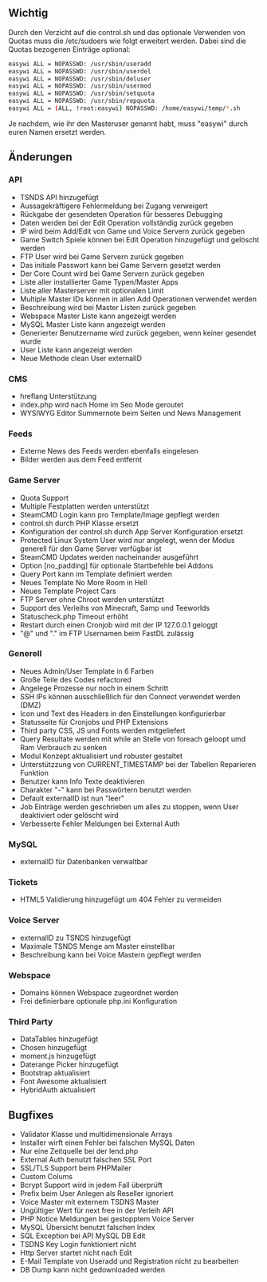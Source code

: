 ## Wichtig

Durch den Verzicht auf die control.sh und das optionale Verwenden von Quotas muss die /etc/sudoers wie folgt erweitert werden. Dabei sind die Quotas bezogenen Einträge optional:

```sh
easywi ALL = NOPASSWD: /usr/sbin/useradd
easywi ALL = NOPASSWD: /usr/sbin/userdel
easywi ALL = NOPASSWD: /usr/sbin/deluser
easywi ALL = NOPASSWD: /usr/sbin/usermod
easywi ALL = NOPASSWD: /usr/sbin/setquota
easywi ALL = NOPASSWD: /usr/sbin/repquota
easywi ALL = (ALL, !root:easywi) NOPASSWD: /home/easywi/temp/*.sh
```

Je nachdem, wie ihr den Masteruser genannt habt, muss "easywi" durch euren Namen ersetzt werden.

## Änderungen

### API

- TSNDS API hinzugefügt
- Aussagekräftigere Fehlermeldung bei Zugang verweigert
- Rückgabe der gesendeten Operation für besseres Debugging
- Daten werden bei der Edit Operation vollständig zurück gegeben
- IP wird beim Add/Edit von Game und Voice Servern zurück gegeben
- Game Switch Spiele können bei Edit Operation hinzugefügt und gelöscht werden
- FTP User wird bei Game Servern zurück gegeben
- Das initiale Passwort kann bei Game Servern gesetzt werden
- Der Core Count wird bei Game Servern zurück gegeben
- Liste aller installierter Game Typen/Master Apps
- Liste aller Masterserver mit optionalen Limit
- Multiple Master IDs können in allen Add Operationen verwendet werden
- Beschreibung wird bei Master Listen zurück gegeben
- Webspace Master Liste kann angezeigt werden
- MySQL Master Liste kann angezeigt werden
- Generierter Benutzername wird zurück gegeben, wenn keiner gesendet wurde
- User Liste kann angezeigt werden
- Neue Methode clean User externalID

### CMS

- hreflang Unterstützung
- index.php wird nach Home im Seo Mode geroutet
- WYSIWYG Editor Summernote beim Seiten und News Management

### Feeds

- Externe News des Feeds werden ebenfalls eingelesen
- Bilder werden aus dem Feed entfernt

### Game Server

- Quota Support
- Multiple Festplatten werden unterstützt
- SteamCMD Login kann pro Template/Image gepflegt werden
- control.sh durch PHP Klasse ersetzt
- Konfiguration der control.sh durch App Server Konfiguration ersetzt
- Protected Linux System User wird nur angelegt, wenn der Modus generell für den Game Server verfügbar ist
- SteamCMD Updates werden nacheinander ausgeführt
- Option [no_padding] für optionale Startbefehle bei Addons
- Query Port kann im Template definiert werden
- Neues Template No More Room in Hell
- Neues Template Project Cars
- FTP Server ohne Chroot werden unterstützt
- Support des Verleihs von Minecraft, Samp und Teeworlds
- Statuscheck.php Timeout erhöht
- Restart durch einen Cronjob wird mit der IP 127.0.0.1 geloggt
- "@" und "." im FTP Usernamen beim FastDL zulässig

### Generell

- Neues Admin/User Template in 6 Farben
- Große Teile des Codes refactored
- Angelege Prozesse nur noch in einem Schritt
- SSH IPs können ausschließlich für den Connect verwendet werden (DMZ)
- Icon und Text des Headers in den Einstellungen konfigurierbar
- Statusseite für Cronjobs und PHP Extensions
- Third party CSS, JS und Fonts werden mitgeliefert
- Query Resultate werden mit while an Stelle von foreach geloopt umd Ram Verbrauch zu senken
- Modul Konzept aktualisiert und robuster gestaltet
- Unterstützzung von CURRENT_TIMESTAMP bei der Tabellen Reparieren Funktion
- Benutzer kann Info Texte deaktivieren
- Charakter "-" kann bei Passwörtern benutzt werden
- Default externalID ist nun "leer"
- Job Einträge werden geschrieben um alles zu stoppen, wenn User deaktiviert oder gelöscht wird
- Verbesserte Fehler Meldungen bei External Auth

### MySQL

- externalID für Datenbanken verwaltbar

### Tickets

- HTML5 Validierung hinzugefügt um 404 Fehler zu vermeiden

### Voice Server

- externalID zu TSNDS hinzugefügt
- Maximale TSNDS Menge am Master einstellbar
- Beschreibung kann bei Voice Mastern gepflegt werden

### Webspace

- Domains können Webspace zugeordnet werden
- Frei definierbare optionale php.ini Konfiguration

### Third Party

- DataTables hinzugefügt
- Chosen hinzugefügt
- moment.js hinzugefügt
- Daterange Picker hinzugefügt
- Bootstrap aktualisiert
- Font Awesome aktualisiert
- HybridAuth aktualisiert

## Bugfixes

- Validator Klasse und multidimensionale Arrays
- Installer wirft einen Fehler bei falschen MySQL Daten
- Nur eine Zeitquelle bei der lend.php
- External Auth benutzt falschen SSL Port
- SSL/TLS Support beim PHPMailer
- Custom Colums
- Bcrypt Support wird in jedem Fall überprüft
- Prefix beim User Anlegen als Reseller ignoriert
- Voice Master mit externem TSDNS Master
- Ungültiger Wert für next free in der Verleih API
- PHP Notice Meldungen bei gestopptem Voice Server
- MySQL Übersicht benutzt falschen Index
- SQL Exception bei API MySQL DB Edit
- TSDNS Key Login funktioniert nicht
- Http Server startet nicht nach Edit
- E-Mail Template von Useradd und Registration nicht zu bearbeiten
- DB Dump kann nicht gedownloaded werden